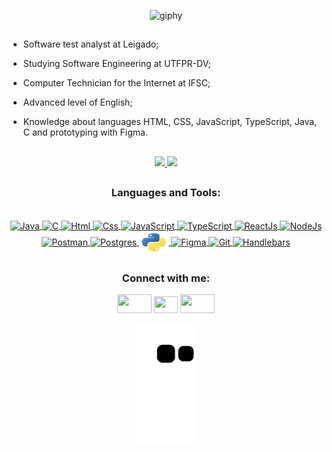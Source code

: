 <div align="center">
  
  ![giphy](https://user-images.githubusercontent.com/62398226/166610737-f3db3c82-d86c-40be-b367-35501952f3c8.gif)
  	
</div>
  
  ##
      
- Software test analyst at Leigado;

- Studying Software Engineering at UTFPR-DV;

- Computer Technician for the Internet at IFSC;

- Advanced level of English;

- Knowledge about languages HTML, CSS, JavaScript, TypeScript, Java, C and prototyping with Figma.
    
  ##
  
<div align="center">
  <div>
    <a href="https://github.com/eduardoviega">
      <img height="180em" src="https://github-readme-stats.vercel.app/api?username=EduardoViega&show_icons=true&theme=github_dark&include_all_commits=true&count_private=true"/>
      <img height="180em" src="https://github-readme-stats.vercel.app/api/top-langs/?username=EduardoViega&layout=compact&langs_count=8&theme=github_dark"/>
    </a>
  </div>
    
  ##
    
  <h3>Languages and Tools:</h3>  
  <div><br>
    <a href="https://github.com/eduardoviega">
      <img align="center" alt="Java" height="32" width="45" src="https://cdn.jsdelivr.net/gh/devicons/devicon/icons/java/java-original.svg">
      <img align="center" alt="C" height="35" width="45" src="https://cdn.jsdelivr.net/gh/devicons/devicon/icons/c/c-line.svg">
      <img align="center" alt="Html" height="30" width="40" src="https://cdn.jsdelivr.net/gh/devicons/devicon/icons/html5/html5-plain.svg">
      <img align="center" alt="Css" height="30" width="40" src="https://cdn.jsdelivr.net/gh/devicons/devicon/icons/css3/css3-plain.svg">
      <img align="center" alt="JavaScript" height="30" width="40" src="https://cdn.jsdelivr.net/gh/devicons/devicon/icons/javascript/javascript-original.svg">
      <img align="center" alt="TypeScript" height="30" width="40" src="https://cdn.jsdelivr.net/gh/devicons/devicon/icons/typescript/typescript-plain.svg">
      <img align="center" alt="ReactJs" height="30" width="40" src="https://cdn.jsdelivr.net/gh/devicons/devicon/icons/react/react-original.svg">
      <img align="center" alt="NodeJs" height="35" width="47" src="https://cdn.jsdelivr.net/gh/devicons/devicon/icons/nodejs/nodejs-original.svg"> 
      <img align="center" alt="Postman" height="30" width="30" src="https://user-images.githubusercontent.com/62398226/177898358-7d76dc0c-4e21-4d46-8c56-8b7bbd5d0035.png"> 
      <img align="center" alt="Postgres" height="35" width="47" src="https://cdn.jsdelivr.net/gh/devicons/devicon/icons/postgresql/postgresql-plain.svg"> 
      <img align="center" alt="Python" height="35" width="47" src="https://raw.githubusercontent.com/devicons/devicon/master/icons/python/python-original.svg">
      <img align="center" alt="Figma" height="30" width="40" src="https://cdn.jsdelivr.net/gh/devicons/devicon/icons/figma/figma-original.svg"> 
      <img align="center" alt="Git" height="30" width="40" src="https://camo.githubusercontent.com/b7ea09b0c030ae14623cfc3a52ab3ee0d07e0259a1b230139e65ba00454327c9/68747470733a2f2f70726f66696c696e61746f722e7269736861762e6465762f736b696c6c732d6173736574732f6769742d73636d2d69636f6e2e737667"> 
      <img align="center" alt="Handlebars" height="40" width="50" src="https://user-images.githubusercontent.com/62398226/177208445-cf07cf78-8211-4584-81ec-9192051092e2.svg">      
    </a>
  </div>
  
  ##

  <h3>Connect with me:</h3>  
  <div>
    <a href="https://www.linkedin.com/in/eduardo-viega/" rel="noopener"><img src="https://github.com/rahuldkjain/github-profile-readme-generator/blob/master/src/images/icons/Social/linked-in-alt.svg" height="30" width="55" target="_blank"></a>
    <a href = "mailto:eduardoviega12@gmail.com"><img src="https://user-images.githubusercontent.com/5141132/50740364-7ea80880-1217-11e9-8faf-2348e31beedd.png" height="27" width="38" target="_blank"></a> 
    <a href="https://www.instagram.com/eduardooviega/" rel="noopener"><img src="https://github.com/rahuldkjain/github-profile-readme-generator/blob/master/src/images/icons/Social/instagram.svg" height="30" width="55" target="_blank"></a>
  </div>
  
  ![snake gif](https://github.com/EduardoViega/EduardoViega/blob/output/github-contribution-grid-snake.svg)
  
</div>
